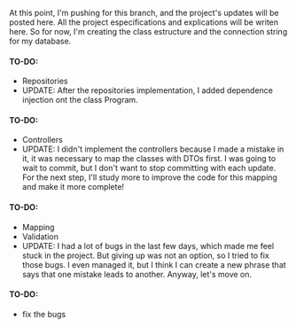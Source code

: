 At this point, I'm pushing for this branch, and the project's updates will be posted here. All the project especifications and explications will be writen here. So for now, I'm creating the class estructure 
and the connection string for my database.

#### TO-DO: 
- Repositories
- UPDATE: After the repositories implementation, I added dependence injection ont the class Program.

#### TO-DO:
- Controllers
- UPDATE: I didn't implement the controllers because I made a mistake in it, it was necessary to map the classes with DTOs first. I was going to wait to commit, but I don't want to stop committing with each update. For the next step, I'll study more to improve the code for this mapping and make it more complete!

#### TO-DO:
- Mapping
- Validation
- UPDATE: I had a lot of bugs in the last few days, which made me feel stuck in the project. But giving up was not an option, so I tried to fix those bugs. I even managed it, but I think I can create a new phrase that says that one mistake leads to another. Anyway, let's move on.

#### TO-DO:
- fix the bugs
